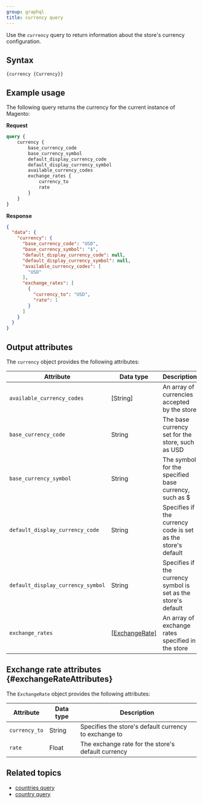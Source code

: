 ```yaml
---
group: graphql
title: currency query
---
```


Use the `currency` query to return information about the store's currency configuration.

## Syntax

`{currency {Currency}}`

## Example usage

The following query returns the currency for the current instance of Magento:

**Request**

```graphql
query {
    currency {
        base_currency_code
        base_currency_symbol
        default_display_currency_code
        default_display_currency_symbol
        available_currency_codes
        exchange_rates {
            currency_to
            rate
        }
    }
}
```

**Response**

```json
{
  "data": {
    "currency": {
      "base_currency_code": "USD",
      "base_currency_symbol": "$",
      "default_display_currency_code": null,
      "default_display_currency_symbol": null,
      "available_currency_codes": [
        "USD"
      ],
      "exchange_rates": [
        {
          "currency_to": "USD",
          "rate": 1
        }
      ]
    }
  }
}
```

## Output attributes

The `currency` object provides the following attributes:

Attribute | Data type | Description
--- | --- | ---
`available_currency_codes` | [String] | An array of currencies accepted by the store
`base_currency_code` | String | The base currency set for the store, such as USD
`base_currency_symbol` | String | The symbol for the specified base currency, such as $
`default_display_currency_code` | String | Specifies if the currency code is set as the store's default
`default_display_currency_symbol` | String | Specifies if the currency symbol is set as the store's default
`exchange_rates` | [[ExchangeRate]](#exchangeRateAttributes) | An array of exchange rates specified in the store

## Exchange rate attributes {#exchangeRateAttributes}

The `ExchangeRate` object provides the following attributes:

Attribute | Data type | Description
--- | --- | ---
`currency_to` | String | Specifies the store's default currency to exchange to
`rate` | Float | The exchange rate for the store's default currency

## Related topics

* [countries query]({{page.baseurl}}/graphql/queries/directory-countries.html)
* [country query]({{page.baseurl}}/graphql/queries/directory-country.html)
